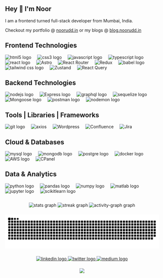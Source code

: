 ## Hey 👋 I'm Noor

I am a frontend turned full-stack developer from Mumbai, India.

Checkout my portfolio @ [noorudd.in](https://noorudd.in) or my blogs @ [blog.noorudd.in](https://blog.noorudd.in/)

## Frontend Technologies
<div>
  <img src="https://cdn.jsdelivr.net/gh/devicons/devicon/icons/html5/html5-original.svg" height="40" alt="html5 logo"  />
  <img width="12" />
  <img src="https://cdn.jsdelivr.net/gh/devicons/devicon/icons/css3/css3-original.svg" height="40" alt="css3 logo"  />
  <img width="12" />
  <img src="https://cdn.jsdelivr.net/gh/devicons/devicon/icons/javascript/javascript-original.svg" height="40" alt="javascript logo"  />
  <img width="12" />
  <img src="https://cdn.jsdelivr.net/gh/devicons/devicon/icons/typescript/typescript-original.svg" height="40" alt="typescript logo"  />
  <img width="12" />
  <img src="https://cdn.jsdelivr.net/gh/devicons/devicon/icons/react/react-original.svg" height="40" alt="react logo"  />
  <img width="12" />
  <img src="https://res.cloudinary.com/dfwyvvvdp/image/upload/v1725698865/github/icons/1_z69241.png" height="40" alt="Astro"/>
  <img width="12" />
  <img src="https://cdn.jsdelivr.net/gh/devicons/devicon@latest/icons/reactrouter/reactrouter-original.svg" height="40" alt="React Router" />
  <img width="12" />
  <img src="https://cdn.jsdelivr.net/gh/devicons/devicon@latest/icons/redux/redux-original.svg" height="40" alt="Redux" />
  <img width="12" />
  <img src="https://cdn.jsdelivr.net/gh/devicons/devicon/icons/babel/babel-original.svg" height="40" alt="babel logo"  />
  <img width="12" />
  <img src="https://cdn.jsdelivr.net/gh/devicons/devicon@latest/icons/tailwindcss/tailwindcss-original.svg" height="40" alt="tailwind css logo" />     
  <img width="12" />
  <img src="https://res.cloudinary.com/dfwyvvvdp/image/upload/v1725701376/github/icons/1_lkhz9s.png" height="40" alt="Zustand" />
  <img width="12" />
  <img src="https://res.cloudinary.com/dfwyvvvdp/image/upload/v1725701374/github/icons/2_cq6rbc.png" height="40" alt="React Query" />
</div>

## Backend Technologies
<div>
  <img src="https://cdn.jsdelivr.net/gh/devicons/devicon@latest/icons/nodejs/nodejs-plain-wordmark.svg" height="40" alt="nodejs logo"  />
  <img width="12" />
  <img src="https://res.cloudinary.com/dfwyvvvdp/image/upload/v1725698865/github/icons/2_t5abpw.png" height="40" alt="Express logo"  />
  <img width="12" />
  <img src="https://cdn.jsdelivr.net/gh/devicons/devicon/icons/graphql/graphql-plain.svg" height="40" alt="graphql logo"  />
  <img width="12" />
  <img src="https://cdn.jsdelivr.net/gh/devicons/devicon/icons/sequelize/sequelize-original-wordmark.svg" height="40" alt="sequelize logo"  />
  <img width="12" />
  <img src="https://cdn.jsdelivr.net/gh/devicons/devicon@latest/icons/mongoose/mongoose-original-wordmark.svg" height="40" alt="Mongoose logo" />
  <img width="12" />
  <img src="https://cdn.jsdelivr.net/gh/devicons/devicon@latest/icons/postman/postman-original.svg" height="40" alt="postman logo"  />
  <img width="12" />
  <img src="https://cdn.jsdelivr.net/gh/devicons/devicon@latest/icons/nodemon/nodemon-original.svg" height="40" alt="nodemon logo" />
</div>

## Tools | Libraries | Frameworks
<div>
  <img src="https://cdn.jsdelivr.net/gh/devicons/devicon/icons/git/git-original.svg" height="40" alt="git logo"  />
  <img width="12" />
  <img src="https://cdn.jsdelivr.net/gh/devicons/devicon@latest/icons/axios/axios-plain.svg" height="40" alt="axios" />
  <img width="12" />
  <img src="https://res.cloudinary.com/dfwyvvvdp/image/upload/v1725699774/github/icons/1_pghs4n.png" height="40" alt="Wordpress"  />
  <img width="12" />
  <img src="https://cdn.jsdelivr.net/gh/devicons/devicon@latest/icons/confluence/confluence-original-wordmark.svg" height="40" alt="Confluence" />
  <img width="12" />
  <img src="https://cdn.jsdelivr.net/gh/devicons/devicon@latest/icons/jira/jira-original-wordmark.svg" height="40" alt="Jira" />
</div>

## Cloud & Databases
<div>
  <img src="https://cdn.jsdelivr.net/gh/devicons/devicon/icons/mysql/mysql-original.svg" height="40" alt="mysql logo"  />
  <img width="12" />
  <img src="https://cdn.jsdelivr.net/gh/devicons/devicon/icons/mongodb/mongodb-original.svg" height="40" alt="mongodb logo"  />
  <img width="12" />
  <img src="https://cdn.jsdelivr.net/gh/devicons/devicon@latest/icons/postgresql/postgresql-original.svg" height="40" alt="postgre logo" />
  <img width="12" />
  <img src="https://cdn.jsdelivr.net/gh/devicons/devicon/icons/docker/docker-original.svg" height="40" alt="docker logo"  />
  <img width="12" />
  <img src="https://cdn.jsdelivr.net/gh/devicons/devicon@latest/icons/amazonwebservices/amazonwebservices-plain-wordmark.svg" height="40" alt="AWS logo" />
  <img width="12" />
  <img src="https://res.cloudinary.com/dfwyvvvdp/image/upload/v1725699773/github/icons/2_udv14y.png" height="40" alt="CPanel"  />
</div>

## Data & Analytics
<div>
  <img src="https://cdn.jsdelivr.net/gh/devicons/devicon/icons/python/python-original.svg" height="40" alt="python logo"  />
  <img width="12" />
  <img src="https://cdn.jsdelivr.net/gh/devicons/devicon/icons/pandas/pandas-original-wordmark.svg" height="40" alt="pandas logo"  />
  <img width="12" />
  <img src="https://cdn.jsdelivr.net/gh/devicons/devicon/icons/numpy/numpy-original.svg" height="40" alt="numpy logo"  />
  <img width="12" />
  <img src="https://cdn.jsdelivr.net/gh/devicons/devicon/icons/matlab/matlab-original.svg" height="40" alt="matlab logo"  />
  <img width="12" />
  <img src="https://res.cloudinary.com/dfwyvvvdp/image/upload/v1725699284/github/icons/2_pktyzq.png" height="40" alt="jupyter logo"  />
  <img width="12" />
  <img src="https://cdn.jsdelivr.net/gh/devicons/devicon@latest/icons/scikitlearn/scikitlearn-original.svg" height="40" alt="scikitlearn logo" />   
</div>

##

<div align="center">
  <img src="https://github-readme-stats.vercel.app/api?username=noorudd-in&hide_title=false&hide_rank=false&show_icons=true&include_all_commits=true&count_private=true&disable_animations=false&theme=dracula&locale=en&hide_border=false&order=1" height="150" alt="stats graph"  />
  <img src="https://streak-stats.demolab.com?user=noorudd-in&locale=en&mode=daily&theme=dracula&hide_border=false&border_radius=5&order=3" height="150" alt="streak graph"  />
  <img src="https://github-readme-activity-graph.vercel.app/graph?username=noorudd-in&radius=16&theme=react&area=true&order=5" height="300" alt="activity-graph graph"  />
</div>

###

<img src="https://raw.githubusercontent.com/noorudd-in/noorudd-in/output/snake.svg" alt="Snake animation" />

###

<div align="center">
  <a href="https://linkedin.com/in/nooruddin-shaikh" target="_blank">
    <img src="https://raw.githubusercontent.com/maurodesouza/profile-readme-generator/master/src/assets/icons/social/linkedin/default.svg" width="52" height="40" alt="linkedin logo"  />
  </a>
  <a href="https://x.com/noorudd_in" target="_blank">
    <img src="https://raw.githubusercontent.com/maurodesouza/profile-readme-generator/master/src/assets/icons/social/twitter/default.svg" width="52" height="40" alt="twitter logo"  />
  </a>
  <a href="https://noorudd-in.medium.com/" target="_blank">
    <img src="https://raw.githubusercontent.com/maurodesouza/profile-readme-generator/master/src/assets/icons/social/medium/default.svg" width="52" height="40" alt="medium logo"  />
  </a>
</div>

###

<div align="center">
  <img src="https://profile-counter.glitch.me/noorudd-in/count.svg?"  />
</div>
